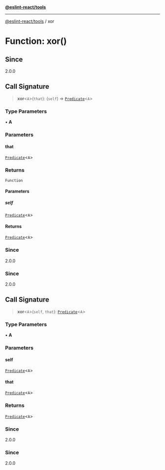 [**@eslint-react/tools**](../README.md)

***

[@eslint-react/tools](../README.md) / xor

# Function: xor()

## Since

2.0.0

## Call Signature

> **xor**\<`A`\>(`that`): (`self`) => [`Predicate`](../interfaces/Predicate.md)\<`A`\>

### Type Parameters

• **A**

### Parameters

#### that

[`Predicate`](../interfaces/Predicate.md)\<`A`\>

### Returns

`Function`

#### Parameters

##### self

[`Predicate`](../interfaces/Predicate.md)\<`A`\>

#### Returns

[`Predicate`](../interfaces/Predicate.md)\<`A`\>

### Since

2.0.0

### Since

2.0.0

## Call Signature

> **xor**\<`A`\>(`self`, `that`): [`Predicate`](../interfaces/Predicate.md)\<`A`\>

### Type Parameters

• **A**

### Parameters

#### self

[`Predicate`](../interfaces/Predicate.md)\<`A`\>

#### that

[`Predicate`](../interfaces/Predicate.md)\<`A`\>

### Returns

[`Predicate`](../interfaces/Predicate.md)\<`A`\>

### Since

2.0.0

### Since

2.0.0
